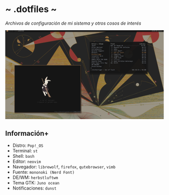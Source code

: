 # ~ .dotfiles ~
*Archivos de configuración de mi sistema y otros cosos de interés*

![](showcase.png)

## Información+
- Distro: `Pop!_OS`
- Terminal: `st`
- Shell: `bash`
- Editor: `neovim`
- Navegador: `librewolf`, `firefox`, `qutebrowser`, `vimb`
- Fuente: `mononoki (Nerd Font)`
- DE/WM: `herbstluftwm`
- Tema GTK: `Juno ocean`
- Notificaciones: `dunst`
